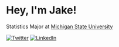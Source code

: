 # Hey, I'm Jake! 
Statistics Major at [Michigan State University](https://msu.edu/) 

[![Twitter](https://img.shields.io/twitter/follow/JakesBBN?style=social)](https://twitter.com/JakesBBN)
[![LinkedIn](https://img.shields.io/badge/LinkedIn-profile-blue)](https://www.linkedin.com/in/jake-roll/)


<!---
JakeRoll1/JakeRoll1 is a ✨ special ✨ repository because its `README.md` (this file) appears on your GitHub profile.
You can click the Preview link to take a look at your changes.
--->
